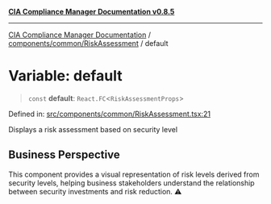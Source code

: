 [**CIA Compliance Manager Documentation v0.8.5**](../../../../README.md)

***

[CIA Compliance Manager Documentation](../../../../modules.md) / [components/common/RiskAssessment](../README.md) / default

# Variable: default

> `const` **default**: `React.FC`\<`RiskAssessmentProps`\>

Defined in: [src/components/common/RiskAssessment.tsx:21](https://github.com/Hack23/cia-compliance-manager/blob/3ae0301247f765ba03c8c0fe645db4718bb8af76/src/components/common/RiskAssessment.tsx#L21)

Displays a risk assessment based on security level

## Business Perspective

This component provides a visual representation of risk levels derived from
security levels, helping business stakeholders understand the relationship
between security investments and risk reduction. ⚠️
